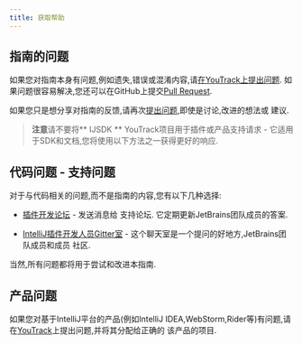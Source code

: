 ```yaml
---
title: 获取帮助
---
```


## 指南的问题


如果您对指南本身有问题,例如遗失,错误或混淆内容,请[在YouTrack上提出问题](https://youtrack.jetbrains.com/newIssue?project=IJSDK&clearDraft=true&c=).
如果问题很容易解决,您还可以在GitHub上提交[Pull Request](https://github.com/JetBrains/intellij-sdk-docs).


如果您只是想分享对指南的反馈,请再次[提出问题](https://youtrack.jetbrains.com/newIssue?project=IJSDK&clearDraft=true&c=),即使是讨论,改进的想法或
建议.


> **注意**请不要将** IJSDK ** YouTrack项目用于插件或产品支持请求 - 它适用于SDK和文档,您将使用以下方法之一获得更好的响应.


## 代码问题 - 支持问题


对于与代码相关的问题,而不是指南的内容,您有以下几种选择:


* [插件开发论坛](https://intellij-support.jetbrains.com/hc/en-us/community/topics/200366979-IntelliJ-IDEA-Open-API-and-Plugin-Development) - 发送消息给
支持论坛.
它定期更新JetBrains团队成员的答案.

* [IntelliJ插件开发人员Gitter室](https://gitter.im/IntelliJ-Plugin-Developers/Lobby) - 这个聊天室是一个提问的好地方,JetBrains团队成员和成员
社区.


当然,所有问题都将用于尝试和改进本指南.


## 产品问题


如果您对基于IntelliJ平台的产品(例如IntelliJ IDEA,WebStorm,Rider等)有问题,请在[YouTrack](https://youtrack.jetbrains.com)上提出问题,并将其分配给正确的
该产品的项目.


